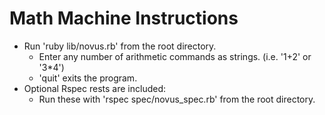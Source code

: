 # Math Machine Instructions
* Run 'ruby lib/novus.rb' from the root directory.
	* Enter any number of arithmetic commands as strings. (i.e. '1+2' or '3*4')
	* 'quit' exits the program.
* Optional Rspec rests are included:
	* Run these with 'rspec spec/novus_spec.rb' from the root directory.